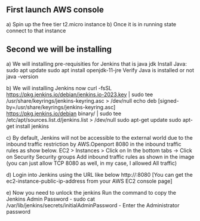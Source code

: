 First launch AWS console
------------------------------------
  a) Spin up the free tier t2.micro instance 
  b) Once it is in running state connect to that instance

Second we will be installing 
---------------------------------------
  a) We will installing pre-requisities for Jenkins that is java jdk
  Install Java:
    sudo apt update
    sudo apt install openjdk-11-jre
  Verify Java is installed or not
    java -version
    
  b) We will installing Jenkins now
    curl -fsSL https://pkg.jenkins.io/debian/jenkins.io-2023.key | sudo tee \
    /usr/share/keyrings/jenkins-keyring.asc > /dev/null
    echo deb [signed-by=/usr/share/keyrings/jenkins-keyring.asc] \
    https://pkg.jenkins.io/debian binary/ | sudo tee \
    /etc/apt/sources.list.d/jenkins.list > /dev/null
    sudo apt-get update
    sudo apt-get install jenkins

  c) By default, Jenkins will not be accessible to the external world due to the inbound traffic restriction by AWS.Openport 8080 in the inbound traffic rules as show below.
      EC2 > Instances > Click on
      In the bottom tabs -> Click on Security Security groups
      Add inbound traffic rules as shown in the image (you can just allow TCP 8080 as well, in my case, I allowed All    traffic)

  d)  Login into Jenkins using the URL like below
      http://:8080 [You can get the ec2-instance-public-ip-address from your AWS EC2 console page]

  e)  Now you need to unlock the jenkins
      Run the command to copy the Jenkins Admin Password - sudo cat /var/lib/jenkins/secrets/initialAdminPassword - Enter the Administrator password
      


  
